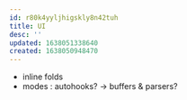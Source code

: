 ```yaml
---
id: r80k4yyljhigskly8n42tuh
title: UI
desc: ''
updated: 1638051338640
created: 1638050948470
---
```



- inline folds
- modes : autohooks?
-> buffers & parsers?